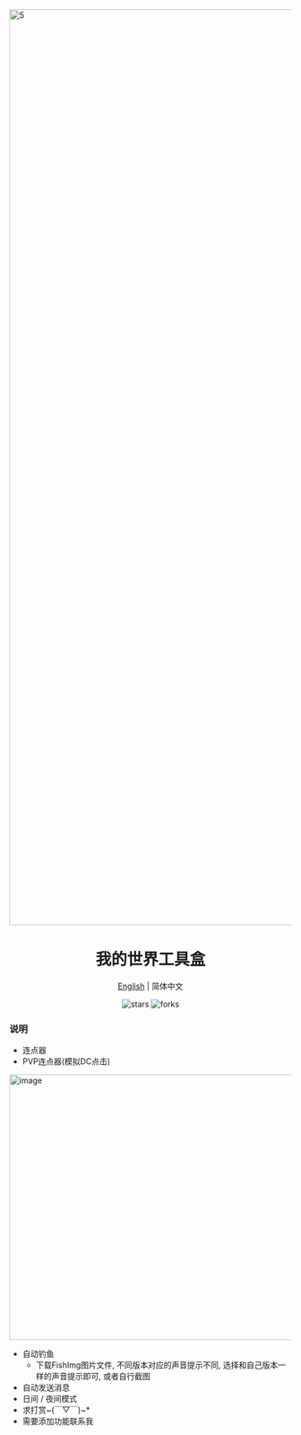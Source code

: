 <img width="2912" height="1632" alt="5" src="https://github.com/user-attachments/assets/d8c67278-e362-4e04-a926-b0be6b101784" />

<div align="center">
  <h1>我的世界工具盒</h1>
  <div>
    <a href="https://github.com/Kamio-Misuzu/MC_ToolBox/blob/master/README_EN.md">English</a> | 
    <a >简体中文</a> 
  </div>
  <p>
    <img src="https://img.shields.io/github/stars/Kamio-Misuzu/MC_ToolBox?style=social" alt="stars">
    <img src="https://img.shields.io/github/forks/Kamio-Misuzu/MC_ToolBox?style=social" alt="forks">
  </p>
</div>



### 说明
- 连点器
- PVP连点器(模拟DC点击)
<img width="1186" height="473" alt="image" src="https://github.com/user-attachments/assets/65a9b8d8-0f19-4e31-8fa4-766f20191466" />

- 自动钓鱼
  - 下载FishImg图片文件, 不同版本对应的声音提示不同, 选择和自己版本一样的声音提示即可, 或者自行截图
- 自动发送消息
- 日间 / 夜间模式
- 求打赏~(￣▽￣)~*
- 需要添加功能联系我

